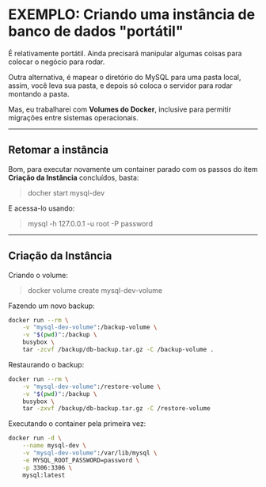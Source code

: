 # EXEMPLO: Criando uma instância de banco de dados "portátil"

É relativamente portátil. Ainda precisará manipular algumas coisas para colocar o negócio para rodar.

Outra alternativa, é mapear o diretório do MySQL para uma pasta local, assim, você leva sua pasta, e depois só coloca o servidor para rodar montando a pasta.

Mas, eu trabalharei com **Volumes do Docker**, inclusive para permitir migrações entre sistemas operacionais.


---

## Retomar a instância

Bom, para executar novamente um container parado com os passos do item **Criação da Instância** concluídos, basta:

> docher start mysql-dev

E acessa-lo usando:

> mysql -h 127.0.0.1 -u root -P password


---

## Criação da Instância

Criando o volume:
> docker volume create mysql-dev-volume

Fazendo um novo backup:
```sh
docker run --rm \
    -v "mysql-dev-volume":/backup-volume \
    -v "$(pwd)":/backup \
    busybox \
    tar -zcvf /backup/db-backup.tar.gz -C /backup-volume .
```

Restaurando o backup:
```sh
docker run --rm \
    -v "mysql-dev-volume":/restore-volume \
    -v "$(pwd)":/backup \
    busybox \
    tar -zxvf /backup/db-backup.tar.gz -C /restore-volume
```

Executando o container pela primeira vez:
```sh
docker run -d \
    --name mysql-dev \
    -v "mysql-dev-volume":/var/lib/mysql \
    -e MYSQL_ROOT_PASSWORD=password \
    -p 3306:3306 \
    mysql:latest
```
